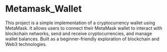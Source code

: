 # Metamask_Wallet
This project is a simple implementation of a cryptocurrency wallet using MetaMask. It allows users to connect their MetaMask wallet to interact with blockchain networks, send and receive cryptocurrencies, and manage wallet balances. Built as a beginner-friendly exploration of blockchain and Web3 technologies.
